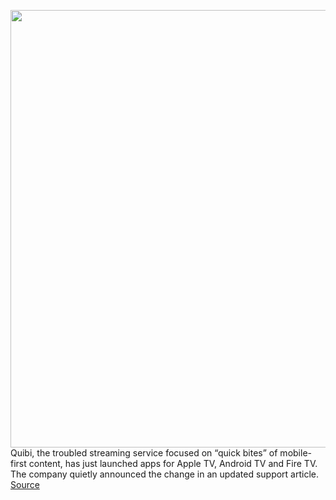 <img src='https://cdn.vox-cdn.com/thumbor/lTSCulkwtWq7WKanQtpKZdFq420=/0x0:2040x1360/1200x800/filters:focal(889x515:1215x841)/cdn.vox-cdn.com/uploads/chorus_image/image/67664111/acastro_200403_3960_quibi_0004.0.0.jpg' width='700px' /><br/>
Quibi, the troubled streaming service focused on “quick bites” of mobile-first content, has just launched apps for Apple TV, Android TV and Fire TV. The company quietly announced the change in an updated support article.
<a href='https://www.theverge.com/2020/10/20/21526039/quibi-apple-tv-android-fire-apps-trouble'> Source <a/>